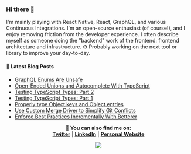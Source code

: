 ### Hi there 👋

I'm mainly playing with React Native, React, GraphQL, and various Continuous Integrations. I'm an open-source enthusiast (of course!), and I enjoy removing friction from the developer experience. I often describe myself as someone doing the "backend" work of the frontend: frontend architecture and infrastructure. ⚙️ Probably working on the next tool or library to improve your day-to-day. 

#### 📝 Latest Blog Posts

- [GraphQL Enums Are Unsafe](https://www.charpeni.com/blog/graphql-enums-are-unsafe)
- [Open-Ended Unions and Autocomplete With TypeScript](https://www.charpeni.com/blog/open-ended-unions-and-autocomplete-with-typescript)
- [Testing TypeScript Types: Part 2](https://www.charpeni.com/blog/testing-typescript-types-part-2)
- [Testing TypeScript Types: Part 1](https://www.charpeni.com/blog/testing-typescript-types-part-1)
- [Properly type Object.keys and Object.entries](https://www.charpeni.com/blog/properly-type-object-keys-and-object-entries)
- [Use Custom Merge Driver to Simplify Git Conflicts](https://www.charpeni.com/blog/use-custom-merge-driver-to-simplify-git-conflicts)
- [Enforce Best Practices Incrementally With Betterer](https://www.charpeni.com/blog/enforce-best-practices-incrementally-with-betterer)

<p align="center">
  <b>🔎 You can also find me on:</b><br>
  <b><a href="https://twitter.com/charpeni_">Twitter</a></b>  |
  <b><a href="https://www.linkedin.com/in/nicolas-charpentier-8a2b8a104/">LinkedIn</a></b> |
  <b><a href="https://charpeni.com">Personal Website</a></b>
</p>
 
 
<p align="center">
  <img src="https://user-images.githubusercontent.com/7189823/146283040-c20a814a-af70-4374-afbd-eda09a28f989.gif">
</p>
